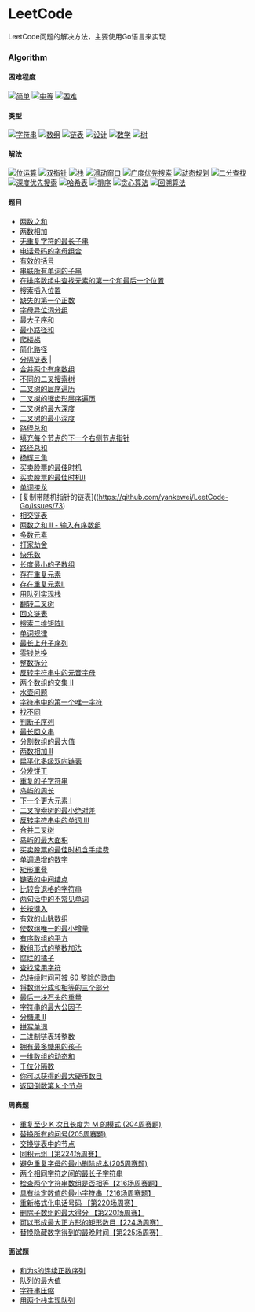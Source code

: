 # LeetCode

LeetCode问题的解决方法，主要使用Go语言来实现
### Algorithm

#### 困难程度
[![简单](https://img.shields.io/badge/%E7%AE%80%E5%8D%95-61-5cb85c)](https://github.com/yankewei/LeetCode-Go/labels/%E7%AE%80%E5%8D%95)
[![中等](https://img.shields.io/badge/%E4%B8%AD%E7%AD%89-32-f0ad4e)](https://github.com/yankewei/LeetCode-Go/labels/%E4%B8%AD%E7%AD%89)
[![困难](https://img.shields.io/badge/%E5%9B%B0%E9%9A%BE-3-d9534f)](https://github.com/yankewei/LeetCode-Go/labels/%E5%9B%B0%E9%9A%BE)
#### 类型
[![字符串](https://img.shields.io/badge/%E5%AD%97%E7%AC%A6%E4%B8%B2-19-c2e0c6)](https://github.com/yankewei/LeetCode-Go/labels/%E5%AD%97%E7%AC%A6%E4%B8%B2)
[![数组](https://img.shields.io/badge/%E6%95%B0%E7%BB%84-24-efa5ac)](https://github.com/yankewei/LeetCode-Go/labels/%E6%95%B0%E7%BB%84)
[![链表](https://img.shields.io/badge/%E9%93%BE%E8%A1%A8-11-e2f497)](https://github.com/yankewei/LeetCode-Go/labels/%E9%93%BE%E8%A1%A8)
[![设计](https://img.shields.io/badge/%E8%AE%BE%E8%AE%A1-2-4e32bc)](https://github.com/yankewei/LeetCode-Go/labels/%E8%AE%BE%E8%AE%A1)
[![数学](https://img.shields.io/badge/%E6%95%B0%E5%AD%A6-5-d4c5f9)](https://github.com/yankewei/LeetCode-Go/labels/%E6%95%B0%E5%AD%A6)
[![树](https://img.shields.io/badge/%E6%A0%91-7-c2e0c6)](https://github.com/yankewei/LeetCode-Go/labels/%E6%A0%91)
#### 解法
[![位运算](https://img.shields.io/badge/%E4%BD%8D%E8%BF%90%E7%AE%97-2-7786d1)](https://github.com/yankewei/LeetCode-Go/labels/%E4%BD%8D%E8%BF%90%E7%AE%97)
[![双指针](https://img.shields.io/badge/%E5%8F%8C%E6%8C%87%E9%92%88-16-388099)](https://github.com/yankewei/LeetCode-Go/labels/%E5%8F%8C%E6%8C%87%E9%92%88)
[![栈](https://img.shields.io/badge/%E6%A0%88-6-d015ed)](https://github.com/yankewei/LeetCode-Go/labels/%E6%A0%88)
[![滑动窗口](https://img.shields.io/badge/%E6%BB%91%E5%8A%A8%E7%AA%97%E5%8F%A3-5-f4d577)](https://github.com/yankewei/LeetCode-Go/labels/%E6%BB%91%E5%8A%A8%E7%AA%97%E5%8F%A3)
[![广度优先搜索](https://img.shields.io/badge/%E5%B9%BF%E5%BA%A6%E4%BC%98%E5%85%88%E6%90%9C%E7%B4%A0-4-61e8a4)](https://github.com/yankewei/LeetCode-Go/labels/%E5%B9%BF%E5%BA%A6%E4%BC%98%E5%85%88%E6%90%9C%E7%B4%A2)
[![动态规划](https://img.shields.io/badge/%E5%8A%A8%E6%80%81%E8%A7%84%E5%88%92-9-e2770b)](https://github.com/yankewei/LeetCode-Go/labels/%E5%8A%A8%E6%80%81%E8%A7%84%E5%88%92)
[![二分查找](https://img.shields.io/badge/%E4%BA%8C%E5%88%86%E6%9F%A5%E6%89%BE-5-3b8fba)](https://github.com/yankewei/LeetCode-Go/labels/%E4%BA%8C%E5%88%86%E6%9F%A5%E6%89%BE)
[![深度优先搜索](https://img.shields.io/badge/%E6%B7%B1%E5%BA%A6%E4%BC%98%E5%85%88%E6%90%9C%E7%B4%A2-6-9f59e0)](https://github.com/yankewei/LeetCode-Go/labels/%E6%B7%B1%E5%BA%A6%E4%BC%98%E5%85%88%E6%90%9C%E7%B4%A2)
[![哈希表](https://img.shields.io/badge/%E5%93%88%E5%B8%8C%E8%A1%A8-13-46a9bf)](https://github.com/yankewei/LeetCode-Go/labels/%E5%93%88%E5%B8%8C%E8%A1%A8)
[![排序](https://img.shields.io/badge/%E6%8E%92%E5%BA%8F-2-3ce522)](https://github.com/yankewei/LeetCode-Go/labels/%E6%8E%92%E5%BA%8F)
[![贪心算法](https://img.shields.io/badge/%E8%B4%AA%E5%BF%83%E7%AE%97%E6%B3%95-7-ed7bce)](https://github.com/yankewei/LeetCode-Go/labels/%E8%B4%AA%E5%BF%83%E7%AE%97%E6%B3%95)
[![回溯算法](https://img.shields.io/badge/%E5%9B%9E%E6%BA%AF%E7%AE%97%E6%B3%95-1-e5408d)](https://github.com/yankewei/LeetCode-Go/labels/%E5%9B%9E%E6%BA%AF%E7%AE%97%E6%B3%95)

#### 题目
- [两数之和]()
- [两数相加](https://github.com/yankewei/LeetCode-Go/issues/71)
- [无重复字符的最长子串](https://github.com/yankewei/LeetCode-Go/issues/6)
- [电话号码的字母组合](https://github.com/yankewei/LeetCode-Go/issues/59)
- [有效的括号](https://github.com/yankewei/LeetCode-Go/issues/4)
- [串联所有单词的子串](https://github.com/yankewei/LeetCode-Go/issues/30)
- [在排序数组中查找元素的第一个和最后一个位置](https://github.com/yankewei/LeetCode-Go/issues/37)
- [搜索插入位置](https://github.com/yankewei/LeetCode-Go/issues/45)
- [缺失的第一个正数](https://github.com/yankewei/LeetCode-Go/issues/32)
- [字母异位词分组](https://github.com/yankewei/LeetCode-Go/issues/80)
- [最大子序和](./Algorithm/最大子序和.md)
- [最小路径和](https://github.com/yankewei/LeetCode-Go/issues/46)
- [爬楼梯](https://github.com/yankewei/LeetCode-Go/issues/16)
- [简化路径](https://github.com/yankewei/LeetCode-Go/issues/7)
- [分隔链表](https://github.com/yankewei/LeetCode-Go/issues/3) |
- [合并两个有序数组](https://github.com/yankewei/LeetCode-Go/issues/9)
- [不同的二叉搜索树](https://github.com/yankewei/LeetCode-Go/issues/44)
- [二叉树的层序遍历](https://github.com/yankewei/LeetCode-Go/issues/53)
- [二叉树的锯齿形层序遍历](https://github.com/yankewei/LeetCode-Go/issues/87)
- [二叉树的最大深度](https://github.com/yankewei/LeetCode-Go/issues/50)
- [二叉树的最小深度](https://github.com/yankewei/LeetCode-Go/issues/52)
- [路径总和](https://github.com/yankewei/LeetCode-Go/issues/41)
- [填充每个节点的下一个右侧节点指针](https://github.com/yankewei/LeetCode-Go/issues/63)
- [路径总和](https://github.com/yankewei/LeetCode-Go/issues/41)
- [杨辉三角](./Algorithm/杨辉三角.md) 
- [买卖股票的最佳时机](https://github.com/yankewei/LeetCode-Go/issues/15)
- [买卖股票的最佳时机Ⅱ](./Algorithm/买卖股票的最佳时机Ⅱ.md)
- [单词接龙](https://github.com/yankewei/LeetCode-Go/issues/36)
- [复制带随机指针的链表]((https://github.com/yankewei/LeetCode-Go/issues/73)
- [相交链表](https://github.com/yankewei/LeetCode-Go/issues/77)
- [两数之和 II - 输入有序数组](https://github.com/yankewei/LeetCode-Go/issues/43)
- [多数元素](https://github.com/yankewei/LeetCode-Go/issues/19)
- [打家劫舍](https://github.com/yankewei/LeetCode-Go/issues/33)
- [快乐数](https://github.com/yankewei/LeetCode-Go/issues/79)
- [长度最小的子数组](https://github.com/yankewei/LeetCode-Go/issues/38)
- [存在重复元素](./Algorithm/存在重复元素.md)
- [存在重复元素Ⅱ](./Algorithm/存在重复元素Ⅱ.md)
- [用队列实现栈](https://github.com/yankewei/LeetCode-Go/issues/5)
- [翻转二叉树](./Algorithm/Invert-Binary-Tree.md)
- [回文链表](https://github.com/yankewei/LeetCode-Go/issues/68)
- [搜索二维矩阵Ⅱ](https://github.com/yankewei/LeetCode-Go/issues/27)
- [单词规律](https://github.com/yankewei/LeetCode-Go/issues/82)
- [最长上升子序列](https://github.com/yankewei/LeetCode-Go/issues/20)
- [零钱兑换](https://github.com/yankewei/LeetCode-Go/issues/14)
- [整数拆分](https://github.com/yankewei/LeetCode-Go/issues/51)
- [反转字符串中的元音字母](https://github.com/yankewei/LeetCode-Go/issues/60)
- [两个数组的交集 II](https://github.com/yankewei/LeetCode-Go/issues/42)
- [水壶问题](https://github.com/yankewei/LeetCode-Go/issues/28)
- [字符串中的第一个唯一字符](https://github.com/yankewei/LeetCode-Go/issues/88)
- [找不同](https://github.com/yankewei/LeetCode-Go/issues/84)
- [判断子序列](https://github.com/yankewei/LeetCode-Go/issues/49)
- [最长回文串](https://github.com/yankewei/LeetCode-Go/issues/26)
- [分割数组的最大值](https://github.com/yankewei/LeetCode-Go/issues/48)
- [两数相加 II](https://github.com/yankewei/LeetCode-Go/issues/76)
- [扁平化多级双向链表](https://github.com/yankewei/LeetCode-Go/issues/72)
- [分发饼干](https://github.com/yankewei/LeetCode-Go/issues/89)
- [重复的子字符串](https://github.com/yankewei/LeetCode-Go/issues/40)
- [岛屿的周长](https://github.com/yankewei/LeetCode-Go/issues/21)
- [下一个更大元素 I](https://github.com/yankewei/LeetCode-Go/issues/8)
- [二叉搜索树的最小绝对差](https://github.com/yankewei/LeetCode-Go/issues/61)
- [反转字符串中的单词 III](https://github.com/yankewei/LeetCode-Go/issues/55)
- [合并二叉树](https://github.com/yankewei/LeetCode-Go/issues/70)
- [岛屿的最大面积](https://github.com/yankewei/LeetCode-Go/issues/22)
- [买卖股票的最佳时机含手续费](https://github.com/yankewei/LeetCode-Go/issues/83)
- [单调递增的数字](https://github.com/yankewei/LeetCode-Go/issues/81)
- [矩形重叠](https://github.com/yankewei/LeetCode-Go/issues/25)
- [链表的中间结点](https://github.com/yankewei/LeetCode-Go/issues/29)
- [比较含退格的字符串](https://github.com/yankewei/LeetCode-Go/issues/66)
- [两句话中的不常见单词](https://github.com/yankewei/LeetCode-Go/issues/78)
- [长按键入](https://github.com/yankewei/LeetCode-Go/issues/67)
- [有效的山脉数组](https://github.com/yankewei/LeetCode-Go/issues/69)
- [使数组唯一的最小增量](https://github.com/yankewei/LeetCode-Go/issues/31)
- [有序数组的平方](https://github.com/yankewei/LeetCode-Go/issues/64)
- [数组形式的整数加法](https://github.com/yankewei/LeetCode-Go/issues/95)
- [腐烂的橘子](https://github.com/yankewei/LeetCode-Go/issues/10)
- [查找常用字符](https://github.com/yankewei/LeetCode-Go/issues/62)
- [总持续时间可被 60 整除的歌曲](https://github.com/yankewei/LeetCode-Go/issues/34)
- [将数组分成和相等的三个部分](https://github.com/yankewei/LeetCode-Go/issues/17)
- [最后一块石头的重量](https://github.com/yankewei/LeetCode-Go/issues/90)
- [字符串的最大公因子](https://github.com/yankewei/LeetCode-Go/issues/18)
- [分糖果 II](https://github.com/yankewei/LeetCode-Go/issues/11)
- [拼写单词](https://github.com/yankewei/LeetCode-Go/issues/24)
- [二进制链表转整数](https://github.com/yankewei/LeetCode-Go/issues/1)
- [拥有最多糖果的孩子](https://github.com/yankewei/LeetCode-Go/issues/35)
- [一维数组的动态和](https://github.com/yankewei/LeetCode-Go/issues/47)
- [千位分隔数](https://github.com/yankewei/LeetCode-Go/issues/97)
- [你可以获得的最大硬币数目](https://github.com/yankewei/LeetCode-Go/issues/56)
- [返回倒数第 k 个节点](https://github.com/yankewei/LeetCode-Go/issues/2)
#### 周赛题
- [重复至少 K 次且长度为 M 的模式 (204周赛题)](https://github.com/yankewei/LeetCode-Go/issues/54)
- [替换所有的问号(205周赛题)](https://github.com/yankewei/LeetCode-Go/issues/57)
- [交换链表中的节点](https://github.com/yankewei/LeetCode-Go/issues/92)
- [同积元组【第224场周赛】](https://github.com/yankewei/LeetCode-Go/issues/94)
- [避免重复字母的最小删除成本(205周赛题)](https://github.com/yankewei/LeetCode-Go/issues/58)
- [两个相同字符之间的最长子字符串](https://github.com/yankewei/LeetCode-Go/issues/65)
- [检查两个字符串数组是否相等【216场周赛题】](https://github.com/yankewei/LeetCode-Go/issues/74)
- [具有给定数值的最小字符串【216场周赛题】](https://github.com/yankewei/LeetCode-Go/issues/75)
- [重新格式化电话号码 【第220场周赛】](https://github.com/yankewei/LeetCode-Go/issues/85)
- [删除子数组的最大得分 【第220场周赛】](https://github.com/yankewei/LeetCode-Go/issues/86)
- [可以形成最大正方形的矩形数目【224场周赛】](https://github.com/yankewei/LeetCode-Go/issues/93)
- [替换隐藏数字得到的最晚时间【第225场周赛】](https://github.com/yankewei/LeetCode-Go/issues/96)
#### 面试题
- [和为s的连续正数序列](https://github.com/yankewei/LeetCode-Go/issues/12)
- [队列的最大值](https://github.com/yankewei/LeetCode-Go/issues/13)
- [字符串压缩](https://github.com/yankewei/LeetCode-Go/issues/23)
- [用两个栈实现队列](https://github.com/yankewei/LeetCode-Go/issues/39)
